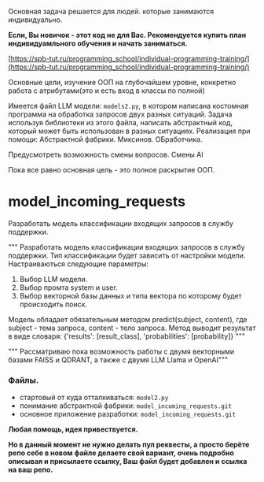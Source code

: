 Основная задача решается для людей. которые занимаются индивидуально.

**Если, Вы новичок - этот код не для Вас. Рекомендуется купить план индивидуамльного обучения и начать заниматься.**

[https://spb-tut.ru/programming_school/individual-programming-training/](https://spb-tut.ru/programming_school/individual-programming-training/)


Основные цели, изучение ООП на глубочайшем уровне, конкретно работа с атрибутами(это и есть вход в классы по полной)

Имеется файл LLM модели: `models2.py`, в котором написана костомная программа на обработка запросов двух разных ситуаций.
Задача используя библиотеки из этого файла, написать абстрактный код, который может быть использован в разных ситуациях.
Реализация при помощи:
Абстрактной фабрики.
Миксинов.
ОБработчика.

Предусмотреть возможность смены вопросов.
Смены AI

Пока все равно основная цель - это полное раскрытие ООП.








# model_incoming_requests
Разработать модель классификации входящих запросов в службу поддержки.

"""
Разработать модель классификации входящих запросов в службу поддержки.
Тип классификации будет зависить от настройки модели.
Настраиваються следующие параметры:
1. Выбор LLM модели.
2. Выбор промта system и user.
3. Выбор векторной базы данных и типа вектора по которому будет происходить поиск.


Модель обладает обязательным методом predict(subject, content),
где subject - тема запроса, content - тело запроса.
Метод выводит результат в виде словаря: 
{'results': [result_class], 'probabilities': [probability]}
"""


""" Рассматриваю пока возможность работы с двумя векторными базами FAISS и QDRANT, а также с двумя LLM Llama и OpenAI"""

### Файлы.

- стартовый от куда отталкиваться: `model2.py`
- понимание абстрактной фабрики: `model_incoming_requests.git`
- основное приложение разработки: `model_incoming_requests.git`


**Любая помощь, идея привествуется.**

**Но в данный момент не нужно делать пул реквесты, а просто берёте репо себе в новом файле делаете свой вариант, очень подробно описывая и присылаете ссылку, Ваш файл будет добавлен и ссылка на ваш репо.**




